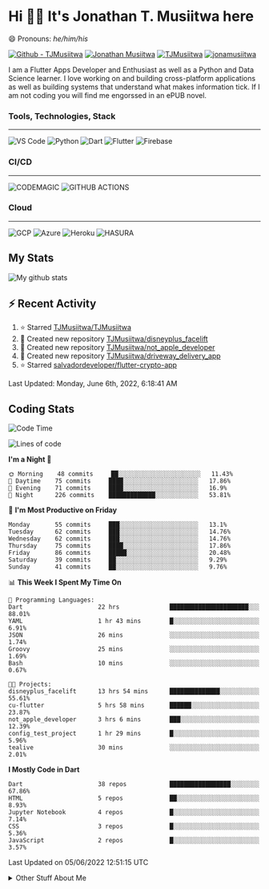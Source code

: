 # Hi 👋🏾 It's Jonathan T. Musiitwa here 

😄 Pronouns: *he/him/his*

[![Github - TJMusiitwa](https://img.shields.io/badge/TJMusiitwa-2ea44f?logo=github)](https://github.com/TJMusiitwa)  [![Jonathan Musiitwa](https://img.shields.io/badge/Jonathan_Musiitwa-blue?logo=linkedin&logoColor=lightblue)](https://www.linkedin.com/in/jonathan-musiitwa-a1107610a/)  [![TJMusiitwa](https://img.shields.io/badge/TJMusiitwa-lightblue?logo=twitter&logoColor=white)](https://twitter.com/TJMusiitwa)
[![jonamusiitwa](https://img.shields.io/badge/jonamusiitwa-white?logo=microsoft-outlook&logoColor=blue)](mailto:jonamusiitwa@outlook.com)




I am a Flutter Apps Developer and Enthusiast as well as a Python and Data Science learner. I love working on and building cross-platform applications as well as building systems that understand what makes information tick. If I am not coding you will find me engorssed in an ePUB novel.

### Tools, Technologies, Stack
<hr>

![VS Code](https://img.shields.io/badge/VS_Code-blue?style=for-the-badge&logo=visual-studio-code) ![Python](https://img.shields.io/badge/Python-lightgrey?style=for-the-badge&logo=python)  ![Dart](https://img.shields.io/badge/Dart-informational?style=for-the-badge&logo=dart) ![Flutter](https://img.shields.io/badge/Flutter-informational?style=for-the-badge&logo=flutter)  ![Firebase](https://img.shields.io/badge/Firebase-yellow?style=for-the-badge&logo=firebase&)
### CI/CD
<hr>

![CODEMAGIC](https://img.shields.io/badge/CODEMAGIC-orange?style=for-the-badge&logo=codemagic&logoColor=white) ![GITHUB ACTIONS](https://img.shields.io/badge/GITHUB_ACTIONS-black?style=for-the-badge&logo=github-actions&logoColor=white)

### Cloud
<hr>

![GCP](https://img.shields.io/badge/Google_Cloud-lightgrey?style=for-the-badge&logo=google-cloud) ![Azure](https://img.shields.io/badge/Microsoft_Azure-lightblue?style=for-the-badge&logo=microsoft-azure) ![Heroku](https://img.shields.io/badge/Heroku-purple?style=for-the-badge&logo=heroku) ![HASURA](https://img.shields.io/badge/HASURA-lightblue?style=for-the-badge&logo=hasura&logoColor=white)

## My Stats

![My github stats](https://github-readme-stats.vercel.app/api?username=TJMusiitwa&show_icons=true&count_private=true&theme=algolia)

## ⚡ Recent Activity
<!--RECENT_ACTIVITY:start-->
1. ⭐ Starred [TJMusiitwa/TJMusiitwa](https://github.com/TJMusiitwa/TJMusiitwa)
2. 📔 Created new repository [TJMusiitwa/disneyplus_facelift](https://github.com/TJMusiitwa/disneyplus_facelift)
3. 📔 Created new repository [TJMusiitwa/not_apple_developer](https://github.com/TJMusiitwa/not_apple_developer)
4. 📔 Created new repository [TJMusiitwa/driveway_delivery_app](https://github.com/TJMusiitwa/driveway_delivery_app)
5. ⭐ Starred [salvadordeveloper/flutter-crypto-app](https://github.com/salvadordeveloper/flutter-crypto-app)
<!--RECENT_ACTIVITY:end-->

<!--RECENT_ACTIVITY:last_update-->
Last Updated: Monday, June 6th, 2022, 6:18:41 AM
<!--RECENT_ACTIVITY:last_update_end-->

## Coding Stats
<!--START_SECTION:waka-->
![Code Time](http://img.shields.io/badge/Code%20Time-1%2C907%20hrs%2039%20mins-blue)

![Lines of code](https://img.shields.io/badge/From%20Hello%20World%20I%27ve%20Written-5%20Million%20lines%20of%20code-blue)

**I'm a Night 🦉** 

```text
🌞 Morning    48 commits     ██░░░░░░░░░░░░░░░░░░░░░░░   11.43% 
🌆 Daytime    75 commits     ████░░░░░░░░░░░░░░░░░░░░░   17.86% 
🌃 Evening    71 commits     ████░░░░░░░░░░░░░░░░░░░░░   16.9% 
🌙 Night      226 commits    █████████████░░░░░░░░░░░░   53.81%

```
📅 **I'm Most Productive on Friday** 

```text
Monday       55 commits     ███░░░░░░░░░░░░░░░░░░░░░░   13.1% 
Tuesday      62 commits     ███░░░░░░░░░░░░░░░░░░░░░░   14.76% 
Wednesday    62 commits     ███░░░░░░░░░░░░░░░░░░░░░░   14.76% 
Thursday     75 commits     ████░░░░░░░░░░░░░░░░░░░░░   17.86% 
Friday       86 commits     █████░░░░░░░░░░░░░░░░░░░░   20.48% 
Saturday     39 commits     ██░░░░░░░░░░░░░░░░░░░░░░░   9.29% 
Sunday       41 commits     ██░░░░░░░░░░░░░░░░░░░░░░░   9.76%

```


📊 **This Week I Spent My Time On** 

```text
💬 Programming Languages: 
Dart                     22 hrs              ██████████████████████░░░   88.01% 
YAML                     1 hr 43 mins        █░░░░░░░░░░░░░░░░░░░░░░░░   6.91% 
JSON                     26 mins             ░░░░░░░░░░░░░░░░░░░░░░░░░   1.74% 
Groovy                   25 mins             ░░░░░░░░░░░░░░░░░░░░░░░░░   1.69% 
Bash                     10 mins             ░░░░░░░░░░░░░░░░░░░░░░░░░   0.67%

🐱‍💻 Projects: 
disneyplus_facelift      13 hrs 54 mins      ██████████████░░░░░░░░░░░   55.61% 
cu-flutter               5 hrs 58 mins       ██████░░░░░░░░░░░░░░░░░░░   23.87% 
not_apple_developer      3 hrs 6 mins        ███░░░░░░░░░░░░░░░░░░░░░░   12.39% 
config_test_project      1 hr 29 mins        █░░░░░░░░░░░░░░░░░░░░░░░░   5.96% 
tealive                  30 mins             ░░░░░░░░░░░░░░░░░░░░░░░░░   2.01%

```

**I Mostly Code in Dart** 

```text
Dart                     38 repos            █████████████████░░░░░░░░   67.86% 
HTML                     5 repos             ██░░░░░░░░░░░░░░░░░░░░░░░   8.93% 
Jupyter Notebook         4 repos             █░░░░░░░░░░░░░░░░░░░░░░░░   7.14% 
CSS                      3 repos             █░░░░░░░░░░░░░░░░░░░░░░░░   5.36% 
JavaScript               2 repos             █░░░░░░░░░░░░░░░░░░░░░░░░   3.57%

```



 Last Updated on 05/06/2022 12:51:15 UTC
<!--END_SECTION:waka-->

<details>
  <summary>Other Stuff About Me</summary>
  
- Preference for e-books over physical books.
  
 - While Coding, Listening Music and developing useful code. ⭐️
  
  - Reading Novels, Action and Adventure, Autobiography & Biography, Comics, Detective and Mystery, Fantasy, Romance, Sci-Fi...pretty much if you know my novel genres, you already know all my movie and tv genres as well. 😉
  
  - I have a surprising affinity for musical artisits whose names start with the letter '**J**'.
  - A big Formula 1 🏎 fan...a great need for speed. Go Team **MercedesAMG**
 </details>
